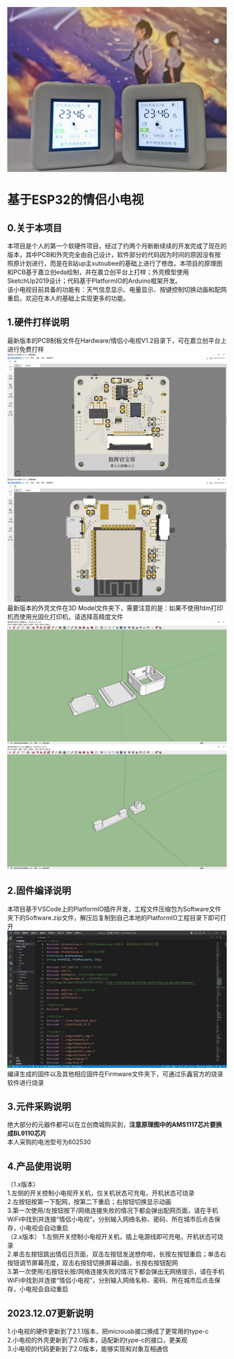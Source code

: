 ![](Images/MiniTV.jpg)
# 基于ESP32的情侣小电视
## 0.关于本项目
本项目是个人的第一个软硬件项目，经过了约两个月断断续续的开发完成了现在的版本，其中PCB和外壳完全由自己设计，软件部分的代码因为时间的原因没有按照原计划进行，而是在B站up主xutoubee的基础上进行了修改。本项目的原理图和PCB基于嘉立创eda绘制，并在嘉立创平台上打样；外壳模型使用SketchUp2019设计；代码基于PlatformIO的Arduino框架开发。  
该小电视目前具备的功能有：天气信息显示、电量显示、按键控制切换动画和配网重启。欢迎在本人的基础上实现更多的功能。
## 1.硬件打样说明
最新版本的PCB制板文件在Hardware/情侣小电视V1.2目录下，可在嘉立创平台上进行免费打样
![](Images/PCB1.jpg)![](Images/PCB2.jpg)
最新版本的外壳文件在3D Model文件夹下，需要注意的是：如果不使用fdm打印机而使用光固化打印机，请选择高精度文件
![](Images/3DModel1.jpg)![](Images/3DModel2.jpg)
## 2.固件编译说明
本项目基于VSCode上的PlatformIO插件开发，工程文件压缩包为Software文件夹下的Software.zip文件，解压后复制到自己本地的PlatformIO工程目录下即可打开
![](Images/Code.jpg)
编译生成的固件以及其他相应固件在Firmware文件夹下，可通过乐鑫官方的烧录软件进行烧录
## 3.元件采购说明
绝大部分的元器件都可以在立创商城购买到，**注意原理图中的AMS1117芯片要换成BL9110芯片**  
本人采购的电池型号为602530
## 4.产品使用说明
（1.x版本）  
1.左侧的开关控制小电视开关机，仅关机状态可充电，开机状态可烧录  
2.左按钮按第一下配网，按第二下重启；右按钮切换显示动画  
3.第一次使用/左按钮按下/网络连接失败的情况下都会弹出配网页面，请在手机WiFi中找到并连接“情侣小电视”，分别输入网络名称、密码、所在城市后点击保存，小电视会自动重启  
（2.x版本）
1.左侧开关控制小电视开关机，插上电源线即可充电，开机状态可烧录  
2.单击左按钮跳出情侣日页面，双击左按钮发送想你啦，长按左按钮重启；单击右按钮调节屏幕亮度，双击右按钮切换屏幕动画，长按右按钮配网  
3.第一次使用/右按钮长按/网络连接失败的情况下都会弹出无网络提示，请在手机WiFi中找到并连接“情侣小电视”，分别输入网络名称、密码、所在城市后点击保存，小电视会自动重启  
## 2023.12.07更新说明
1.小电视的硬件更新到了2.1.1版本，把microusb接口换成了更常用的type-c  
2.小电视的外壳更新到了2.0版本，适配新的type-c的接口，更美观  
3.小电视的代码更新到了2.0版本，能够实现和对象互相通信  

